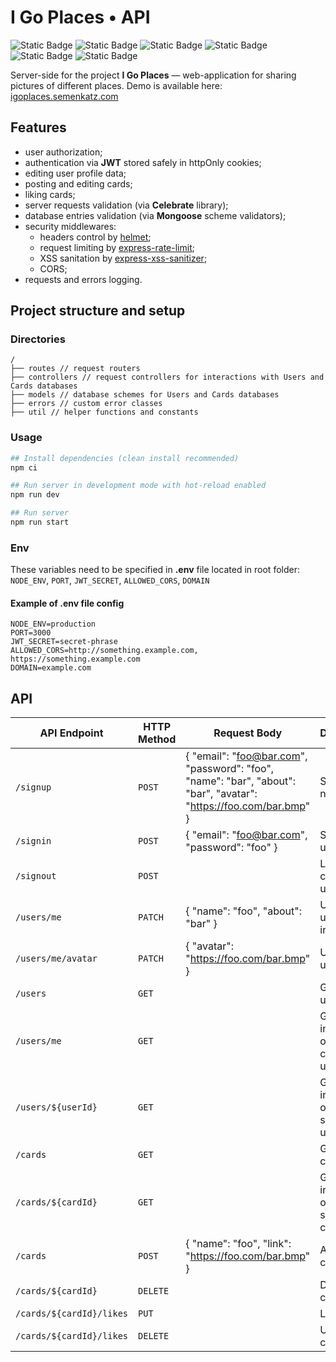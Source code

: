 # I Go Places • API

![Static Badge](https://img.shields.io/badge/status-finished-success) ![Static Badge](https://img.shields.io/badge/JavaScript-gray?logo=JavaScript) ![Static Badge](https://img.shields.io/badge/Node.js-gray?logo=nodedotjs) ![Static Badge](https://img.shields.io/badge/Express.js-gray?logo=Express) ![Static Badge](https://img.shields.io/badge/MongoDB-gray?logo=MongoDB) ![Static Badge](https://img.shields.io/badge/Mongoose-gray?logo=Mongoose)

Server-side for the project **I Go Places** — web-application for sharing pictures of different places. Demo is available here: [igoplaces.semenkatz.com](https://igoplaces.semenkatz.com)

## Features

- user authorization;
- authentication via **JWT** stored safely in httpOnly cookies;
- editing user profile data;
- posting and editing cards;
- liking cards;
- server requests validation (via **Celebrate** library);
- database entries validation (via **Mongoose** scheme validators);
- security middlewares:
  - headers control by [helmet](https://www.npmjs.com/package/helmet);
  - request limiting by [express-rate-limit](https://www.npmjs.com/package/express-rate-limit);
  - XSS sanitation by [express-xss-sanitizer](https://www.npmjs.com/package/express-xss-sanitizer);
  - CORS;
- requests and errors logging.

## Project structure and setup

### Directories

```
/
├── routes // request routers
├── controllers // request controllers for interactions with Users and Cards databases
├── models // database schemes for Users and Cards databases
├── errors // custom error classes
├── util // helper functions and constants
```

### Usage

```bash
## Install dependencies (clean install recommended)
npm ci

## Run server in development mode with hot-reload enabled
npm run dev

## Run server
npm run start
```

### Env

These variables need to be specified in **.env** file located in root folder: `NODE_ENV`, `PORT`, `JWT_SECRET`, `ALLOWED_CORS`, `DOMAIN`

#### Example of .env file config

```text
NODE_ENV=production
PORT=3000
JWT_SECRET=secret-phrase
ALLOWED_CORS=http://something.example.com, https://something.example.com
DOMAIN=example.com
```

## API

| API Endpoint             | HTTP Method | Request Body                                                                                                      | Description                         |
| ------------------------ | ----------- | ----------------------------------------------------------------------------------------------------------------- | ----------------------------------- |
| `/signup`                | `POST`      | { "email": "foo@bar.com", "password": "foo", "name": "bar", "about": "bar", "avatar": "https://foo.com/bar.bmp" } | Sign up a new user                  |
| `/signin`                | `POST`      | { "email": "foo@bar.com", "password": "foo" }                                                                     | Sign in a user                      |
| `/signout`               | `POST`      |                                                                                                                   | Logout current user                 |
| `/users/me`              | `PATCH`     | { "name": "foo", "about": "bar" }                                                                                 | Update user information             |
| `/users/me/avatar`       | `PATCH`     | { "avatar": "https://foo.com/bar.bmp" }                                                                           | Update user avatar                  |
| `/users`                 | `GET`       |                                                                                                                   | Get a list of users                 |
| `/users/me`              | `GET`       |                                                                                                                   | Get information of the current user |
| `/users/${userId}`       | `GET`       |                                                                                                                   | Get information of a specific user  |
| `/cards`                 | `GET`       |                                                                                                                   | Get a list of cards                 |
| `/cards/${cardId}`       | `GET`       |                                                                                                                   | Get information of a specific card  |
| `/cards`                 | `POST`      | { "name": "foo", "link": "https://foo.com/bar.bmp" }                                                              | Add a new card                      |
| `/cards/${cardId}`       | `DELETE`    |                                                                                                                   | Delete a card                       |
| `/cards/${cardId}/likes` | `PUT`       |                                                                                                                   | Like a card                         |
| `/cards/${cardId}/likes` | `DELETE`    |                                                                                                                   | Unlike a card                       |
